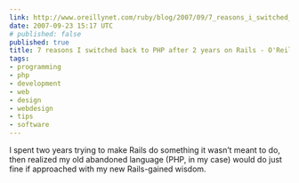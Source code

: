```yaml
---
link: http://www.oreillynet.com/ruby/blog/2007/09/7_reasons_i_switched_back_to_p_1.html
date: 2007-09-23 15:17 UTC
# published: false
published: true
title: 7 reasons I switched back to PHP after 2 years on Rails - O'Reilly Ruby
tags:
- programming
- php
- development
- web
- design
- webdesign
- tips
- software
---
```


I spent two years trying to make Rails do something it wasn’t meant to do, then realized my old abandoned language (PHP, in my case) would do just fine if approached with my new Rails-gained wisdom.
